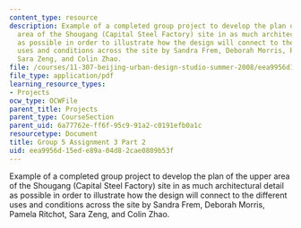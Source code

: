```yaml
---
content_type: resource
description: Example of a completed group project to develop the plan of the upper
  area of the Shougang (Capital Steel Factory) site in as much architectural detail
  as possible in order to illustrate how the design will connect to the different
  uses and conditions across the site by Sandra Frem, Deborah Morris, Pamela Ritchot,
  Sara Zeng, and Colin Zhao.
file: /courses/11-307-beijing-urban-design-studio-summer-2008/eea9956d15ede89a04d82cae0809b53f_group5_assn3_2.pdf
file_type: application/pdf
learning_resource_types:
- Projects
ocw_type: OCWFile
parent_title: Projects
parent_type: CourseSection
parent_uid: 6a77762e-ff6f-95c9-91a2-c0191efb0a1c
resourcetype: Document
title: Group 5 Assignment 3 Part 2
uid: eea9956d-15ed-e89a-04d8-2cae0809b53f
---
```

Example of a completed group project to develop the plan of the upper area of the Shougang (Capital Steel Factory) site in as much architectural detail as possible in order to illustrate how the design will connect to the different uses and conditions across the site by Sandra Frem, Deborah Morris, Pamela Ritchot, Sara Zeng, and Colin Zhao.

